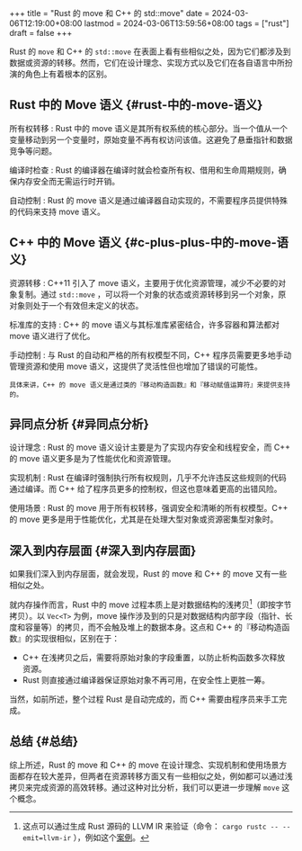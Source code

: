 +++
title = "Rust 的 move 和 C++ 的 std::move"
date = 2024-03-06T12:19:00+08:00
lastmod = 2024-03-06T13:59:56+08:00
tags = ["rust"]
draft = false
+++

Rust 的 `move` 和 C++ 的 `std::move` 在表面上看有些相似之处，因为它们都涉及到数据或资源的转移。然而，它们在设计理念、实现方式以及它们在各自语言中所扮演的角色上有着根本的区别。


## Rust 中的 Move 语义 {#rust-中的-move-语义}

所有权转移
: Rust 中的 move 语义是其所有权系统的核心部分。当一个值从一个变量移动到另一个变量时，原始变量不再有权访问该值。这避免了悬垂指针和数据竞争等问题。

编译时检查
: Rust 的编译器在编译时就会检查所有权、借用和生命周期规则，确保内存安全而无需运行时开销。

自动控制
: Rust 的 move 语义是通过编译器自动实现的，不需要程序员提供特殊的代码来支持 move
    语义。


## C++ 中的 Move 语义 {#c-plus-plus-中的-move-语义}

资源转移
: C++11 引入了 move 语义，主要用于优化资源管理，减少不必要的对象复制。通过
    `std::move` ，可以将一个对象的状态或资源转移到另一个对象，原对象则处于一个有效但未定义的状态。

标准库的支持
: C++ 的 move 语义与其标准库紧密结合，许多容器和算法都对 move 语义进行了优化。

手动控制
: 与 Rust 的自动和严格的所有权模型不同，C++ 程序员需要更多地手动管理资源和使用
    move 语义，这提供了灵活性但也增加了错误的可能性。

    具体来讲，C++ 的 move 语义是通过类的『移动构造函数』和『移动赋值运算符』来提供支持的。


## 异同点分析 {#异同点分析}

设计理念
: Rust 的 move 语义设计主要是为了实现内存安全和线程安全，而 C++ 的 move 语义更多是为了性能优化和资源管理。

实现机制
: Rust 在编译时强制执行所有权规则，几乎不允许违反这些规则的代码通过编译。而 C++
    给了程序员更多的控制权，但这也意味着更高的出错风险。

使用场景
: Rust 的 move 用于所有权转移，强调安全和清晰的所有权模型。C++ 的 move 更多是用于性能优化，尤其是在处理大型对象或资源密集型对象时。


## 深入到内存层面 {#深入到内存层面}

如果我们深入到内存层面，就会发现，Rust 的 move 和 C++ 的 move 又有一些相似之处。

就内存操作而言，Rust 中的 move 过程本质上是对数据结构的浅拷贝[^fn:1]（即按字节拷贝）。以 `Vec<T>` 为例，move 操作涉及到的只是对数据结构内部字段（指针、长度和容量等）的拷贝，而不会触及堆上的数据本身。这点和 C++ 的『移动构造函数』的实现很相似，区别在于：

-   C++ 在浅拷贝之后，需要将原始对象的字段重置，以防止析构函数多次释放资源。
-   Rust 则直接通过编译器保证原始对象不再可用，在安全性上更胜一筹。

当然，如前所述，整个过程 Rust 是自动完成的，而 C++ 需要由程序员来手工完成。


## 总结 {#总结}

综上所述，Rust 的 move 和 C++ 的 move 在设计理念、实现机制和使用场景方面都存在较大差异，但两者在资源转移方面又有一些相似之处，例如都可以通过浅拷贝来完成资源的高效转移。通过这种对比分析，我们可以更进一步理解 `move` 这个概念。

[^fn:1]: 这点可以通过生成 Rust 源码的 LLVM IR 来验证（命令： `cargo rustc --
    --emit=llvm-ir` ），例如这个[案例](https://stackoverflow.com/a/30290070/1066512)。
